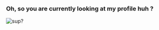 ### Oh, so you are currently looking at my profile huh ?

![sup?](https://i.giphy.com/media/kYBStwgFSLeJq/giphy.gif)

